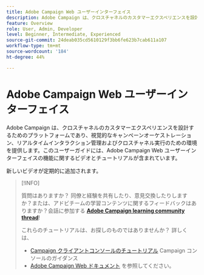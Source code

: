 ```yaml
---
title: Adobe Campaign Web ユーザーインターフェイス
description: Adobe Campaign は、クロスチャネルのカスタマーエクスペリエンスを設計するためのプラットフォームであり、視覚的なキャンペーンオーケストレーション、リアルタイムインタラクション管理およびクロスチャネル実行のための環境を提供します。このユーザーガイドには、Adobe Campaign Web ユーザーインターフェイスの機能に関するビデオとチュートリアルが含まれています。
feature: Overview
role: User, Admin, Developer
level: Beginner, Intermediate, Experienced
source-git-commit: 24deab035cd5610129f3bb6fe623b7cab611a107
workflow-type: tm+mt
source-wordcount: '184'
ht-degree: 44%

---
```


# Adobe Campaign Web ユーザーインターフェイス

Adobe Campaign は、クロスチャネルのカスタマーエクスペリエンスを設計するためのプラットフォームであり、視覚的なキャンペーンオーケストレーション、リアルタイムインタラクション管理およびクロスチャネル実行のための環境を提供します。このユーザーガイドには、Adobe Campaign Web ユーザーインターフェイスの機能に関するビデオとチュートリアルが含まれています。

新しいビデオが定期的に追加されます。

>[!INFO]
> 
> 質問はありますか？ 同僚と経験を共有したり、意見交換したりしますか？または、アドビチームの学習コンテンツに関するフィードバックはありますか？会話に参加する **[Adobe Campaign learning community thread](https://experienceleaguecommunities.adobe.com:443/t5/adobe-campaign-classic/join-the-discussion-on-adobe-campaign-learning/td-p/419096)**!
>
>
> これらのチュートリアルは、お探しのものではありませんか？
> 詳しくは、
> 
> * [Campaign クライアントコンソールのチュートリアル](https://experienceleague.adobe.com/docs/campaign-learn/tutorials/overview.html?lang=ja) Campaign コンソールのガイダンス
> * [Adobe Campaign Web ドキュメント](https://experienceleague.adobe.com/docs/campaign-web/v8/campaign-web-home.htm) を参照してください。

